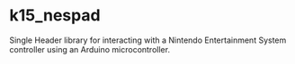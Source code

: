 # k15_nespad
Single Header library for interacting with a Nintendo Entertainment System controller using an Arduino microcontroller.
